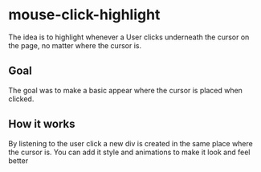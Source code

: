 # mouse-click-highlight

The idea is to highlight whenever a User clicks underneath the cursor on the page, no matter where the cursor is.

## Goal

The goal was to make a basic appear where the cursor is placed when clicked.

## How it works

By listening to the user click a new div is created in the same place where the cursor is. You can add it style and animations to make it look and feel better
